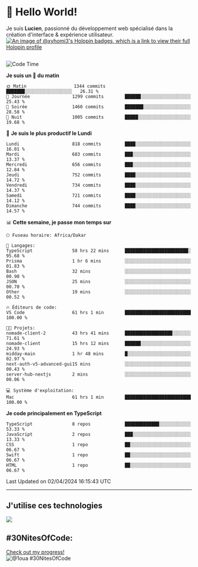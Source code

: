 # 👋 Hello World!

Je suis **Lucien**, passionné du développement web spécialisé dans la création d'interface & expérience utilisateur.
[![An image of @xyhomi3's Holopin badges, which is a link to view their full Holopin profile](https://holopin.me/xyhomi3)](https://holopin.io/@xyhomi3)

##

<!--START_SECTION:waka-->
![Code Time](http://img.shields.io/badge/Code%20Time-817%20hrs%207%20mins-blue)

**Je suis un 🐤 du matin** 

```text
🌞 Matin                  1344 commits        ███████░░░░░░░░░░░░░░░░░░   26.31 % 
🌆 Journée                1299 commits        ██████░░░░░░░░░░░░░░░░░░░   25.43 % 
🌃 Soirée                 1460 commits        ███████░░░░░░░░░░░░░░░░░░   28.58 % 
🌙 Nuit                   1005 commits        █████░░░░░░░░░░░░░░░░░░░░   19.68 % 
```
📅 **Je suis le plus productif le Lundi** 

```text
Lundi                    818 commits         ████░░░░░░░░░░░░░░░░░░░░░   16.01 % 
Mardi                    683 commits         ███░░░░░░░░░░░░░░░░░░░░░░   13.37 % 
Mercredi                 656 commits         ███░░░░░░░░░░░░░░░░░░░░░░   12.84 % 
Jeudi                    752 commits         ████░░░░░░░░░░░░░░░░░░░░░   14.72 % 
Vendredi                 734 commits         ████░░░░░░░░░░░░░░░░░░░░░   14.37 % 
Samedi                   721 commits         ████░░░░░░░░░░░░░░░░░░░░░   14.12 % 
Dimanche                 744 commits         ████░░░░░░░░░░░░░░░░░░░░░   14.57 % 
```


📊 **Cette semaine, je passe mon temps sur** 

```text
🕑︎ Fuseau horaire: Africa/Dakar

💬 Langages: 
TypeScript               58 hrs 22 mins      ████████████████████████░   95.68 % 
Prisma                   1 hr 6 mins         ░░░░░░░░░░░░░░░░░░░░░░░░░   01.83 % 
Bash                     32 mins             ░░░░░░░░░░░░░░░░░░░░░░░░░   00.90 % 
JSON                     25 mins             ░░░░░░░░░░░░░░░░░░░░░░░░░   00.70 % 
Other                    19 mins             ░░░░░░░░░░░░░░░░░░░░░░░░░   00.52 % 

🔥 Éditeurs de code: 
VS Code                  61 hrs 1 min        █████████████████████████   100.00 % 

🐱‍💻 Projets: 
nomade-client-2          43 hrs 41 mins      ██████████████████░░░░░░░   71.61 % 
nomade-client            15 hrs 12 mins      ██████░░░░░░░░░░░░░░░░░░░   24.93 % 
midday-main              1 hr 48 mins        █░░░░░░░░░░░░░░░░░░░░░░░░   02.97 % 
next-auth-v5-advanced-gui15 mins             ░░░░░░░░░░░░░░░░░░░░░░░░░   00.43 % 
server-hub-nextjs        2 mins              ░░░░░░░░░░░░░░░░░░░░░░░░░   00.06 % 

💻 Système d'exploitation: 
Mac                      61 hrs 1 min        █████████████████████████   100.00 % 
```

**Je code principalement en TypeScript** 

```text
TypeScript               8 repos             █████████████░░░░░░░░░░░░   53.33 % 
JavaScript               2 repos             ███░░░░░░░░░░░░░░░░░░░░░░   13.33 % 
CSS                      1 repo              ██░░░░░░░░░░░░░░░░░░░░░░░   06.67 % 
Swift                    1 repo              ██░░░░░░░░░░░░░░░░░░░░░░░   06.67 % 
HTML                     1 repo              ██░░░░░░░░░░░░░░░░░░░░░░░   06.67 % 
```




 Last Updated on 02/04/2024 16:15:43 UTC
<!--END_SECTION:waka-->
---

## J'utilise ces technologies

<p align="left">
  <a href="https://skillicons.dev">
    <img src="https://skillicons.dev/icons?i=ts,js,md,scss,tailwind,react,redux,docker,express,astro,vite,nextjs,vercel,figma,ableton" />
  </a>
</p>

## #30NitesOfCode:
  [Check out my progress!](https://www.codedex.io/@1oua/30-nites-of-code)  
  ![@1oua #30NitesOfCode](https://www.codedex.io/api/petStatus?user=1oua)
